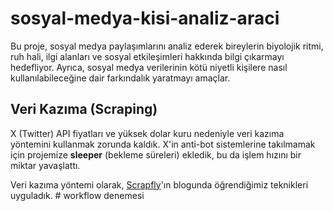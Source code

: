 # sosyal-medya-kisi-analiz-araci
Bu proje, sosyal medya paylaşımlarını analiz ederek bireylerin biyolojik ritmi, ruh hali, ilgi alanları ve sosyal etkileşimleri hakkında bilgi çıkarmayı hedefliyor. Ayrıca, sosyal medya verilerinin kötü niyetli kişilere nasıl kullanılabileceğine dair farkındalık yaratmayı amaçlar.  

## Veri Kazıma (Scraping)  

X (Twitter) API fiyatları ve yüksek dolar kuru nedeniyle veri kazıma yöntemini kullanmak zorunda kaldık. X'in anti-bot sistemlerine takılmamak için projemize **sleeper** (bekleme süreleri) ekledik, bu da işlem hızını bir miktar yavaşlattı.  

Veri kazıma yöntemi olarak, [Scrapfly](https://scrapfly.io/blog/how-to-scrape-twitter/)'ın blogunda öğrendiğimiz teknikleri uyguladık.  #   w o r k f l o w   d e n e m e s i  
 
